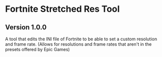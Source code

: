 # Fortnite Stretched Res Tool
## Version 1.0.0
A tool that edits the INI file of Fortnite to be able to set a custom resolution and frame rate. (Allows for resolutions and frame rates that aren't in the presets offered by Epic Games)
